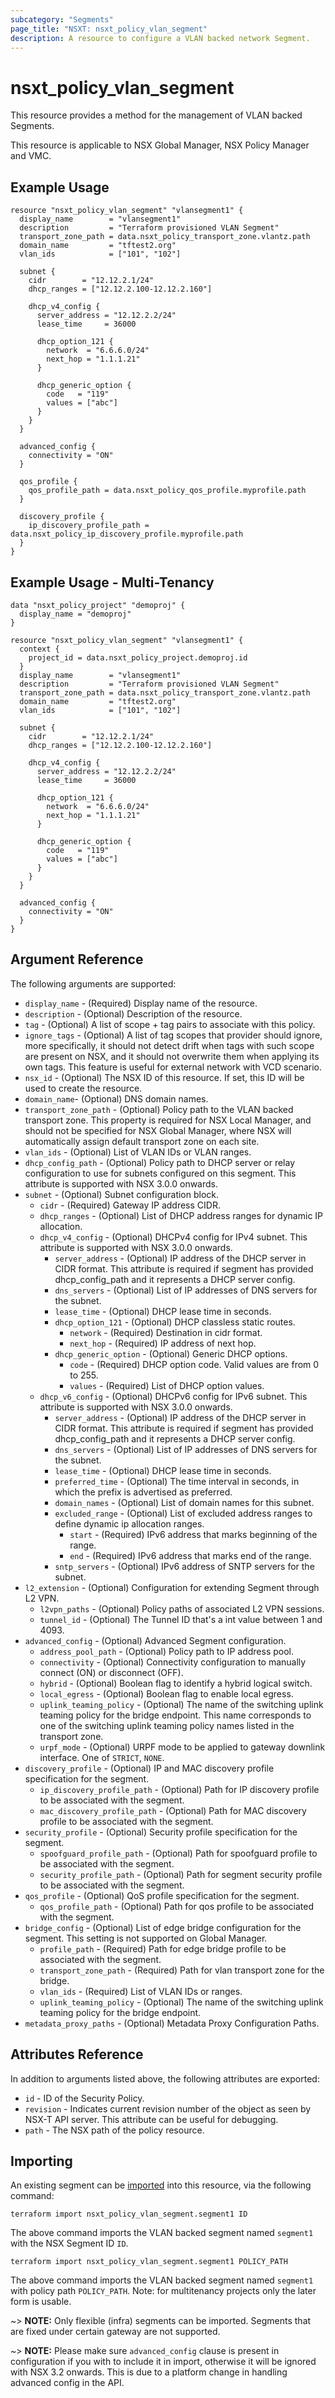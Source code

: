 ```yaml
---
subcategory: "Segments"
page_title: "NSXT: nsxt_policy_vlan_segment"
description: A resource to configure a VLAN backed network Segment.
---
```


# nsxt_policy_vlan_segment

This resource provides a method for the management of VLAN backed Segments.

This resource is applicable to NSX Global Manager, NSX Policy Manager and VMC.

## Example Usage

```hcl
resource "nsxt_policy_vlan_segment" "vlansegment1" {
  display_name        = "vlansegment1"
  description         = "Terraform provisioned VLAN Segment"
  transport_zone_path = data.nsxt_policy_transport_zone.vlantz.path
  domain_name         = "tftest2.org"
  vlan_ids            = ["101", "102"]

  subnet {
    cidr        = "12.12.2.1/24"
    dhcp_ranges = ["12.12.2.100-12.12.2.160"]

    dhcp_v4_config {
      server_address = "12.12.2.2/24"
      lease_time     = 36000

      dhcp_option_121 {
        network  = "6.6.6.0/24"
        next_hop = "1.1.1.21"
      }

      dhcp_generic_option {
        code   = "119"
        values = ["abc"]
      }
    }
  }

  advanced_config {
    connectivity = "ON"
  }

  qos_profile {
    qos_profile_path = data.nsxt_policy_qos_profile.myprofile.path
  }

  discovery_profile {
    ip_discovery_profile_path = data.nsxt_policy_ip_discovery_profile.myprofile.path
  }
}
```

## Example Usage - Multi-Tenancy

```hcl
data "nsxt_policy_project" "demoproj" {
  display_name = "demoproj"
}

resource "nsxt_policy_vlan_segment" "vlansegment1" {
  context {
    project_id = data.nsxt_policy_project.demoproj.id
  }
  display_name        = "vlansegment1"
  description         = "Terraform provisioned VLAN Segment"
  transport_zone_path = data.nsxt_policy_transport_zone.vlantz.path
  domain_name         = "tftest2.org"
  vlan_ids            = ["101", "102"]

  subnet {
    cidr        = "12.12.2.1/24"
    dhcp_ranges = ["12.12.2.100-12.12.2.160"]

    dhcp_v4_config {
      server_address = "12.12.2.2/24"
      lease_time     = 36000

      dhcp_option_121 {
        network  = "6.6.6.0/24"
        next_hop = "1.1.1.21"
      }

      dhcp_generic_option {
        code   = "119"
        values = ["abc"]
      }
    }
  }

  advanced_config {
    connectivity = "ON"
  }
}
```

## Argument Reference

The following arguments are supported:

* `display_name` - (Required) Display name of the resource.
* `description` - (Optional) Description of the resource.
* `tag` - (Optional) A list of scope + tag pairs to associate with this policy.
* `ignore_tags` - (Optional) A list of tag scopes that provider should ignore, more specifically, it should not detect drift when tags with such scope are present on NSX, and it should not overwrite them when applying its own tags. This feature is useful for external network with VCD scenario.
* `nsx_id` - (Optional) The NSX ID of this resource. If set, this ID will be used to create the resource.
* `domain_name`- (Optional) DNS domain names.
* `transport_zone_path` - (Optional) Policy path to the VLAN backed transport zone. This property is required for NSX Local Manager, and should not be specified for NSX Global Manager, where NSX will automatically assign default transport zone on each site.
* `vlan_ids` - (Optional) List of VLAN IDs or VLAN ranges.
* `dhcp_config_path` - (Optional) Policy path to DHCP server or relay configuration to use for subnets configured on this segment. This attribute is supported with NSX 3.0.0 onwards.
* `subnet` - (Optional) Subnet configuration block.
    * `cidr` - (Required) Gateway IP address CIDR.
    * `dhcp_ranges` - (Optional) List of DHCP address ranges for dynamic IP allocation.
    * `dhcp_v4_config` - (Optional) DHCPv4 config for IPv4 subnet. This attribute is supported with NSX 3.0.0 onwards.
        * `server_address` - (Optional) IP address of the DHCP server in CIDR format. This attribute is required if segment has provided dhcp_config_path and it represents a DHCP server config.
        * `dns_servers` - (Optional) List of IP addresses of DNS servers for the subnet.
        * `lease_time`  - (Optional) DHCP lease time in seconds.
        * `dhcp_option_121` - (Optional) DHCP classless static routes.
            * `network` - (Required) Destination in cidr format.
            * `next_hop` - (Required) IP address of next hop.
        * `dhcp_generic_option` - (Optional) Generic DHCP options.
            * `code` - (Required) DHCP option code. Valid values are from 0 to 255.
            * `values` - (Required) List of DHCP option values.
    * `dhcp_v6_config` - (Optional) DHCPv6 config for IPv6 subnet. This attribute is supported with NSX 3.0.0 onwards.
        * `server_address` - (Optional) IP address of the DHCP server in CIDR format. This attribute is required if segment has provided dhcp_config_path and it represents a DHCP server config.
        * `dns_servers` - (Optional) List of IP addresses of DNS servers for the subnet.
        * `lease_time`  - (Optional) DHCP lease time in seconds.
        * `preferred_time` - (Optional) The time interval in seconds, in which the prefix is advertised as preferred.
        * `domain_names` - (Optional) List of domain names for this subnet.
        * `excluded_range` - (Optional) List of excluded address ranges to define dynamic ip allocation ranges.
            * `start` - (Required) IPv6 address that marks beginning of the range.
            * `end` - (Required) IPv6 address that marks end of the range.
        * `sntp_servers` - (Optional) IPv6 address of SNTP servers for the subnet.
* `l2_extension` - (Optional) Configuration for extending Segment through L2 VPN.
    * `l2vpn_paths` - (Optional) Policy paths of associated L2 VPN sessions.
    * `tunnel_id` - (Optional) The Tunnel ID that's a int value between 1 and 4093.
* `advanced_config` - (Optional) Advanced Segment configuration.
    * `address_pool_path` - (Optional) Policy path to IP address pool.
    * `connectivity` - (Optional) Connectivity configuration to manually connect (ON) or disconnect (OFF).
    * `hybrid` - (Optional) Boolean flag to identify a hybrid logical switch.
    * `local_egress` - (Optional) Boolean flag to enable local egress.
    * `uplink_teaming_policy` - (Optional) The name of the switching uplink teaming policy for the bridge endpoint. This name corresponds to one of the switching uplink teaming policy names listed in the transport zone.
    * `urpf_mode` - (Optional) URPF mode to be applied to gateway downlink interface. One of `STRICT`, `NONE`.
* `discovery_profile` - (Optional) IP and MAC discovery profile specification for the segment.
    * `ip_discovery_profile_path` - (Optional) Path for IP discovery profile to be associated with the segment.
    * `mac_discovery_profile_path` - (Optional) Path for MAC discovery profile to be associated with the segment.
* `security_profile` - (Optional) Security profile specification for the segment.
    * `spoofguard_profile_path` - (Optional) Path for spoofguard profile to be associated with the segment.
    * `security_profile_path` - (Optional) Path for segment security profile to be associated with the segment.
* `qos_profile` - (Optional) QoS profile specification for the segment.
    * `qos_profile_path` - (Optional) Path for qos profile to be associated with the segment.
* `bridge_config` - (Optional) List of edge bridge configuration for the segment. This setting is not supported on Global Manager.
    * `profile_path` - (Required) Path for edge bridge profile to be associated with the segment.
    * `transport_zone_path` - (Required) Path for vlan transport zone for the bridge.
    * `vlan_ids` - (Required) List of VLAN IDs or ranges.
    * `uplink_teaming_policy` - (Optional) The name of the switching uplink teaming policy for the bridge endpoint.
* `metadata_proxy_paths` - (Optional) Metadata Proxy Configuration Paths.

## Attributes Reference

In addition to arguments listed above, the following attributes are exported:

* `id` - ID of the Security Policy.
* `revision` - Indicates current revision number of the object as seen by NSX-T API server. This attribute can be useful for debugging.
* `path` - The NSX path of the policy resource.

## Importing

An existing segment can be [imported][docs-import] into this resource, via the following command:

[docs-import]: https://developer.hashicorp.com/terraform/cli/import

```shell
terraform import nsxt_policy_vlan_segment.segment1 ID
```

The above command imports the VLAN backed segment  named `segment1` with the NSX Segment ID `ID`.

```shell
terraform import nsxt_policy_vlan_segment.segment1 POLICY_PATH
```

The above command imports the VLAN backed segment  named `segment1` with policy path `POLICY_PATH`.
Note: for multitenancy projects only the later form is usable.

~> **NOTE:** Only flexible (infra) segments can be imported. Segments that are fixed under certain gateway are not supported.

~> **NOTE:** Please make sure `advanced_config` clause is present in configuration if you with to include it in import, otherwise it will be ignored with NSX 3.2 onwards. This is due to a platform change in handling advanced config in the API.
